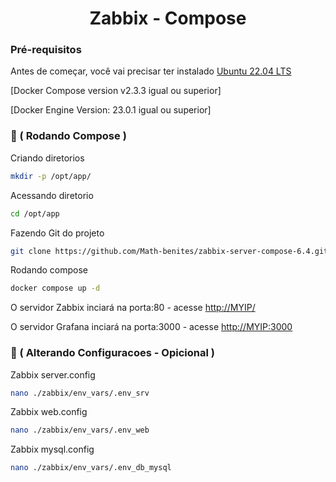 <h1 align="center">Zabbix - Compose </h1>

### Pré-requisitos

Antes de começar, você vai precisar ter instalado 
[Ubuntu 22.04 LTS ](https://releases.ubuntu.com/jammy/)

[Docker Compose version v2.3.3 igual ou superior]

[Docker Engine Version: 23.0.1 igual ou superior]



### 🎲 ( Rodando Compose )

Criando diretorios
```bash
mkdir -p /opt/app/
```

Acessando diretorio
```bash
cd /opt/app
```

 Fazendo Git do projeto
```bash
git clone https://github.com/Math-benites/zabbix-server-compose-6.4.git . 
```

Rodando compose
```bash
docker compose up -d
```

O servidor Zabbix inciará na porta:80 - acesse <http://MYIP/>

O servidor Grafana inciará na porta:3000 - acesse <http://MYIP:3000>

### 🔧 ( Alterando Configuracoes - Opicional )

Zabbix server.config
```bash
nano ./zabbix/env_vars/.env_srv
```

Zabbix web.config
```bash
nano ./zabbix/env_vars/.env_web
```

Zabbix mysql.config
```bash
nano ./zabbix/env_vars/.env_db_mysql
```


